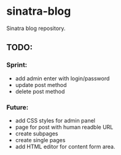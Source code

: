 # sinatra-blog
Sinatra blog repository.

## TODO:

### Sprint:
- add admin enter with login/password
- update post method
- delete post method

### Future:
- add CSS styles for admin panel
- page for post with human readble URL
- create subpages
- create single pages
- add HTML editor for content form area.
